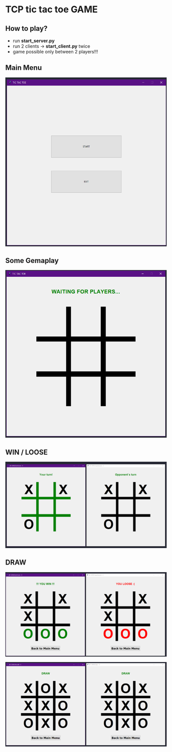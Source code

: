 # TCP tic tac toe GAME

## How to play?
* run **start_server.py**
* run 2 clients -> **start_client.py** twice
* game possible only between 2 players!!!

## Main Menu
![example](/images/example_5.png)

## Some Gemaplay
![waiting for players](/images/example_4.png)

## WIN / LOOSE
![example](/images/example_1.png)

## DRAW
![example](/images/example_2.png)

![example](/images/example_3.png)
